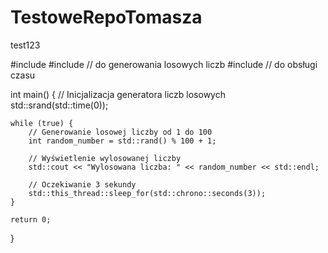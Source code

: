 # TestoweRepoTomasza
test123


#include <iostream>
#include <cstdlib>   // do generowania losowych liczb
#include <ctime>     // do obsługi czasu

int main() {
    // Inicjalizacja generatora liczb losowych
    std::srand(std::time(0));

    while (true) {
        // Generowanie losowej liczby od 1 do 100
        int random_number = std::rand() % 100 + 1;

        // Wyświetlenie wylosowanej liczby
        std::cout << "Wylosowana liczba: " << random_number << std::endl;

        // Oczekiwanie 3 sekundy
        std::this_thread::sleep_for(std::chrono::seconds(3));
    }

    return 0;
}
